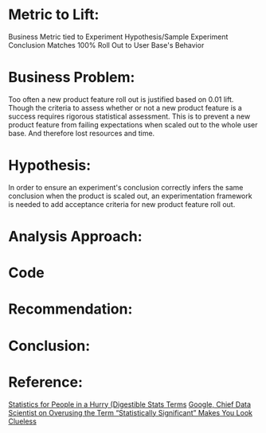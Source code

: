 # Metric to Lift:

Business Metric tied to Experiment Hypothesis/Sample Experiment Conclusion Matches 100% Roll Out to User Base's Behavior


# Business Problem:

Too often a new product feature roll out is justified based on 0.01 lift. Though the criteria to assess whether or not a new product feature is a success
requires rigorous statistical assessment. This is to prevent a new product feature from failing expectations when scaled out to the whole user base. And 
therefore lost resources and time.

# Hypothesis: 

In order to ensure an experiment's conclusion correctly infers the same conclusion when the product is scaled out, an experimentation framework is needed 
to add acceptance criteria for new product feature roll out.

# Analysis Approach:



# Code



# Recommendation: 



# Conclusion:



# Reference: 
[Statistics for People in a Hurry (Digestible Stats Terms](https://towardsdatascience.com/statistics-for-people-in-a-hurry-a9613c0ed0b)
[Google, Chief Data Scientist on Overusing the Term “Statistically Significant” Makes You Look Clueless](https://towardsdatascience.com/overusing-the-term-statistically-significant-makes-you-look-clueless-f96e1ad1a78e)

